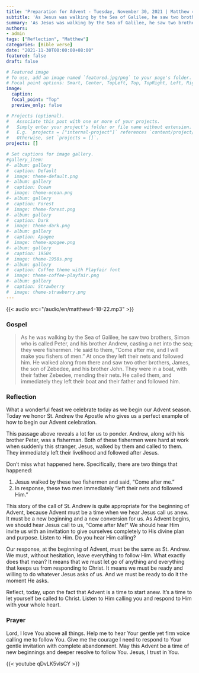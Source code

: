 ```yaml
---
title: 'Preparation for Advent - Tuesday, November 30, 2021 | Matthew 4:18-22'
subtitle: 'As Jesus was walking by the Sea of Galilee, he saw two brothers, Simon who is called Peter, and his brother Andrew, casting a net into the sea; they were fishermen.  He said to them, ”Come after me, and I will make you fishers of men.” At once they left their nets and followed him.'
summary: 'As Jesus was walking by the Sea of Galilee, he saw two brothers, Simon who is called Peter, and his brother Andrew, casting a net into the sea; they were fishermen.  He said to them, ”Come after me, and I will make you fishers of men.” At once they left their nets and followed him.'
authors:
- admin
tags: ["Reflection", "Matthew"]
categories: [Bible verse]
date: "2021-11-30T00:00:00+08:00"
featured: false
draft: false

# Featured image
# To use, add an image named `featured.jpg/png` to your page's folder.
# Focal point options: Smart, Center, TopLeft, Top, TopRight, Left, Right, BottomLeft, Bottom, BottomRight
image:
  caption:
  focal_point: "Top"
  preview_only: false

# Projects (optional).
#   Associate this post with one or more of your projects.
#   Simply enter your project's folder or file name without extension.
#   E.g. `projects = ["internal-project"]` references `content/project/deep-learning/index.md`.
#   Otherwise, set `projects = []`.
projects: []

# Set captions for image gallery.
#gallery_item:
#- album: gallery
#  caption: Default
#  image: theme-default.png
#- album: gallery
#  caption: Ocean
#  image: theme-ocean.png
#- album: gallery
#  caption: Forest
#  image: theme-forest.png
#- album: gallery
#  caption: Dark
#  image: theme-dark.png
#- album: gallery
#  caption: Apogee
#  image: theme-apogee.png
#- album: gallery
#  caption: 1950s
#  image: theme-1950s.png
#- album: gallery
#  caption: Coffee theme with Playfair font
#  image: theme-coffee-playfair.png
#- album: gallery
#  caption: Strawberry
#  image: theme-strawberry.png
---
```


{{< audio src="/audio/en/matthew4-18-22.mp3" >}}

### Gospel
> As he was walking by the Sea of Galilee, he saw two brothers, Simon who is called Peter, and his brother Andrew, casting a net into the sea; they were fishermen. He said to them, “Come after me, and I will make you fishers of men.” At once they left their nets and followed him. He walked along from there and saw two other brothers, James, the son of Zebedee, and his brother John. They were in a boat, with their father Zebedee, mending their nets. He called them, and immediately they left their boat and their father and followed him.

### Reflection
What a wonderful feast we celebrate today as we begin our Advent season. Today we honor St. Andrew the Apostle who gives us a perfect example of how to begin our Advent celebration.

This passage above reveals a lot for us to ponder.  Andrew, along with his brother Peter, was a fisherman.  Both of these fishermen were hard at work when suddenly this stranger, Jesus, walked by them and called to them.  They immediately left their livelihood and followed after Jesus.

Don’t miss what happened here.  Specifically, there are two things that happened:  
1. Jesus walked by these two fishermen and said, “Come after me.”
2. In response, these two men immediately “left their nets and followed Him.”

This story of the call of St. Andrew is quite appropriate for the beginning of Advent, because Advent must be a time when we hear Jesus call us anew.  It must be a new beginning and a new conversion for us.  As Advent begins, we should hear Jesus call to us, “Come after Me!”  We should hear Him invite us with an invitation to give ourselves completely to His divine plan and purpose.  Listen to Him.  Do you hear Him calling?

Our response, at the beginning of Advent, must be the same as St. Andrew.  We must, without hesitation, leave everything to follow Him.
What exactly does that mean?  It means that we must let go of anything and everything that keeps us from responding to Christ.  It means we must be ready and willing to do whatever Jesus asks of us.  And we must be ready to do it the moment He asks.

Reflect, today, upon the fact that Advent is a time to start anew.  It’s a time to let yourself be called to Christ.  Listen to Him calling you and respond to Him with your whole heart.  

### Prayer
Lord, I love You above all things.  Help me to hear Your gentle yet firm voice calling me to follow You.  Give me the courage I need to respond to Your gentle invitation with complete abandonment.  May this Advent be a time of new beginnings and deeper resolve to follow You.  Jesus, I trust in You.

{{< youtube qDvLK5vlsCY >}}
